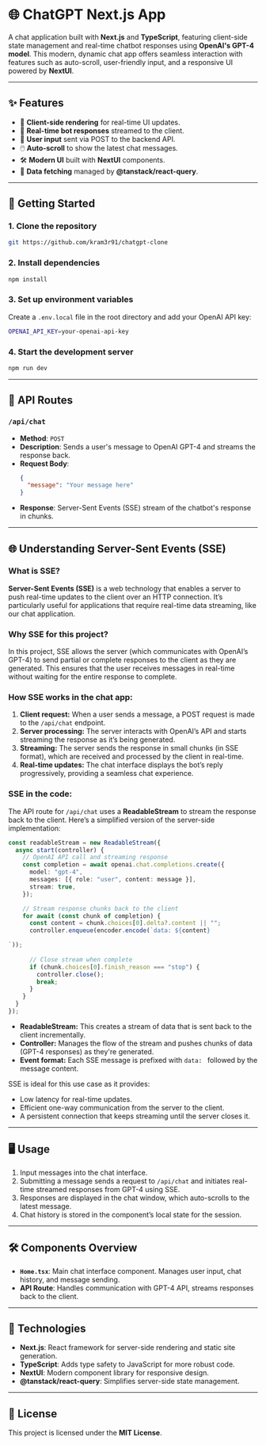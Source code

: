 
# 🌐 ChatGPT Next.js App

A chat application built with **Next.js** and **TypeScript**, featuring client-side state management and real-time chatbot responses using **OpenAI's GPT-4 model**. This modern, dynamic chat app offers seamless interaction with features such as auto-scroll, user-friendly input, and a responsive UI powered by **NextUI**.

---

## ✨ Features
- 🔄 **Client-side rendering** for real-time UI updates.
- 🚀 **Real-time bot responses** streamed to the client.
- 📩 **User input** sent via POST to the backend API.
- 🖱️ **Auto-scroll** to show the latest chat messages.
- 🛠️ **Modern UI** built with **NextUI** components.
- 🔧 **Data fetching** managed by **@tanstack/react-query**.

---

## 🚀 Getting Started

### 1. Clone the repository
```bash
git https://github.com/kram3r91/chatgpt-clone
```

### 2. Install dependencies
```bash
npm install
```

### 3. Set up environment variables
Create a `.env.local` file in the root directory and add your OpenAI API key:
```bash
OPENAI_API_KEY=your-openai-api-key
```

### 4. Start the development server
```bash
npm run dev
```

---

## 📡 API Routes

### `/api/chat`
- **Method**: `POST`
- **Description**: Sends a user's message to OpenAI GPT-4 and streams the response back.
- **Request Body**:
  ```json
  {
    "message": "Your message here"
  }
  ```
- **Response**: Server-Sent Events (SSE) stream of the chatbot's response in chunks.

---

## 🌐 Understanding Server-Sent Events (SSE)

### What is SSE?
**Server-Sent Events (SSE)** is a web technology that enables a server to push real-time updates to the client over an HTTP connection. It’s particularly useful for applications that require real-time data streaming, like our chat application.

### Why SSE for this project?
In this project, SSE allows the server (which communicates with OpenAI’s GPT-4) to send partial or complete responses to the client as they are generated. This ensures that the user receives messages in real-time without waiting for the entire response to complete.

### How SSE works in the chat app:
1. **Client request:** When a user sends a message, a POST request is made to the `/api/chat` endpoint.
2. **Server processing:** The server interacts with OpenAI’s API and starts streaming the response as it’s being generated.
3. **Streaming:** The server sends the response in small chunks (in SSE format), which are received and processed by the client in real-time.
4. **Real-time updates:** The chat interface displays the bot’s reply progressively, providing a seamless chat experience.

### SSE in the code:
The API route for `/api/chat` uses a **ReadableStream** to stream the response back to the client. Here’s a simplified version of the server-side implementation:
```ts
const readableStream = new ReadableStream({
  async start(controller) {
    // OpenAI API call and streaming response
    const completion = await openai.chat.completions.create({
      model: "gpt-4",
      messages: [{ role: "user", content: message }],
      stream: true,
    });

    // Stream response chunks back to the client
    for await (const chunk of completion) {
      const content = chunk.choices[0].delta?.content || "";
      controller.enqueue(encoder.encode(`data: ${content}

`));
      
      // Close stream when complete
      if (chunk.choices[0].finish_reason === "stop") {
        controller.close();
        break;
      }
    }
  }
});
```

- **ReadableStream:** This creates a stream of data that is sent back to the client incrementally.
- **Controller:** Manages the flow of the stream and pushes chunks of data (GPT-4 responses) as they're generated.
- **Event format:** Each SSE message is prefixed with `data: ` followed by the message content.

SSE is ideal for this use case as it provides:
- Low latency for real-time updates.
- Efficient one-way communication from the server to the client.
- A persistent connection that keeps streaming until the server closes it.

---

## 🖥️ Usage

1. Input messages into the chat interface.
2. Submitting a message sends a request to `/api/chat` and initiates real-time streamed responses from GPT-4 using SSE.
3. Responses are displayed in the chat window, which auto-scrolls to the latest message.
4. Chat history is stored in the component’s local state for the session.

---

## 🛠️ Components Overview

- **`Home.tsx`**: Main chat interface component. Manages user input, chat history, and message sending.
- **API Route**: Handles communication with GPT-4 API, streams responses back to the client.

---

## 🧰 Technologies

- **Next.js**: React framework for server-side rendering and static site generation.
- **TypeScript**: Adds type safety to JavaScript for more robust code.
- **NextUI**: Modern component library for responsive design.
- **@tanstack/react-query**: Simplifies server-side state management.

---

## 📄 License

This project is licensed under the **MIT License**.
